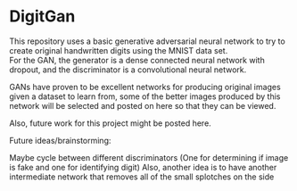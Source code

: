 # DigitGan
This repository uses a basic generative adversarial neural network to try to create original handwritten digits using the MNIST data set.  
For the GAN, the generator is a dense connected neural network with dropout, and the discriminator is a convolutional neural network.

GANs have proven to be excellent networks for producing original images given a dataset to learn from, some of the better images produced
by this network will be selected and posted on here so that they can be viewed.

Also, future work for this project might be posted here.

Future ideas/brainstorming:

Maybe cycle between different discriminators (One for determining if image is fake and one for identifying digit)
Also, another idea is to have another intermediate network that removes all of the small splotches on the side
